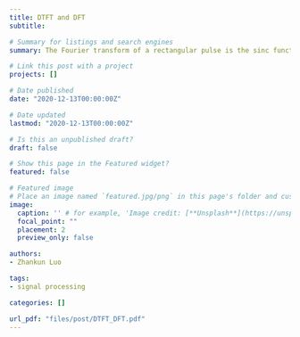 ```yaml
---
title: DTFT and DFT
subtitle: 

# Summary for listings and search engines
summary: The Fourier transform of a rectangular pulse is the sinc function. The discrete Fourier transform of a rectangular signal after pulse discrete sampling is the Dirichlet function. That is, DTFT is equivalent to FT first, then convolve with the sinc function; DFT is equivalent to FT first, then convolve with the Dirichlet function.

# Link this post with a project
projects: []

# Date published
date: "2020-12-13T00:00:00Z"

# Date updated
lastmod: "2020-12-13T00:00:00Z"

# Is this an unpublished draft?
draft: false

# Show this page in the Featured widget?
featured: false

# Featured image
# Place an image named `featured.jpg/png` in this page's folder and customize its options here.
image:
  caption: '' # for example, 'Image credit: [**Unsplash**](https://unsplash.com/photos/CpkOjOcXdUY)'
  focal_point: ""
  placement: 2
  preview_only: false

authors:
- Zhankun Luo

tags:
- signal processing

categories: []

url_pdf: "files/post/DTFT_DFT.pdf"
---
```



